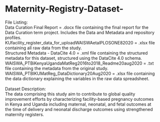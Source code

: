 # Maternity-Registry-Dataset-
File Listing:<br />
Data Curation Final Report = .docx file containing the final report for the Data Curation term project. Includes the Data and Metadata and repository profiles.<br />
KUfacility_register_data_for_uploadWAISWAetalPLOSONE82020 = .xlsx file containing all raw data from the study.<br />
Structured Metadata - DataCite 4.0 = .xml file containing the structured metadata for this dataset, structured using the DataCite 4.0 schema.<br />
WAISWA_PTBiKenyaUgandaMatReg2016to2018_Readme20aug2020 = .txt file containing the metadata from the original study.<br />
WAISWA_PTBIKUMatReg_DataDictionary20Aug2020 = .xlsx file containing the data dictionary explaining the variables in the raw data spreadsheet.<br />
<br />
Dataset Description:<br />
The data comprising this study aim to contribute to global quality improvement efforts by characterizing facility-based pregnancy outcomes in Kenya and Uganda including maternal, neonatal, and fetal outcomes at the time of delivery and neonatal discharge outcomes using strengthened maternity registers.<br />



